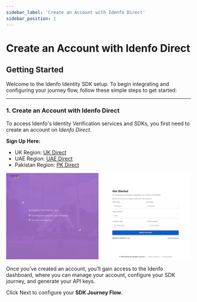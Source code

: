 ```yaml
---
sidebar_label: 'Create an Account with Idenfo Direct'
sidebar_position: 1
---
```


# Create an Account with Idenfo Direct

## Getting Started

Welcome to the Idenfo Identity SDK setup. To begin integrating and configuring your journey flow, follow these simple steps to get started:

---

### 1. Create an Account with Idenfo Direct

To access Idenfo's Identity Verification services and SDKs, you first need to create an account on *Idenfo Direct*.  

**Sign Up Here:** 

- UK Region: [UK Direct](https://pkdirectuat.idenfo.com/signup)
- UAE Region: [UAE Direct](https://pkdirectuat.idenfo.com/signup)
- Pakistan Region: [PK Direct](https://pkdirectuat.idenfo.com/signup)

![My Image](../../static/img/signup.jpg)

Once you’ve created an account, you’ll gain access to the Idenfo dashboard, where you can manage your account, configure your SDK journey, and generate your API keys.

Click Next to configure your **SDK Journey Flow**.



